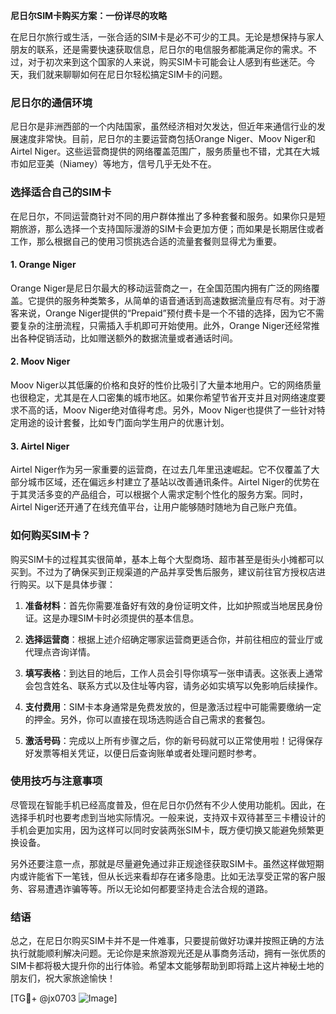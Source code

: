 **尼日尔SIM卡购买方案：一份详尽的攻略**

在尼日尔旅行或生活，一张合适的SIM卡是必不可少的工具。无论是想保持与家人朋友的联系，还是需要快速获取信息，尼日尔的电信服务都能满足你的需求。不过，对于初次来到这个国家的人来说，购买SIM卡可能会让人感到有些迷茫。今天，我们就来聊聊如何在尼日尔轻松搞定SIM卡的问题。

### 尼日尔的通信环境

尼日尔是非洲西部的一个内陆国家，虽然经济相对欠发达，但近年来通信行业的发展速度非常快。目前，尼日尔的主要运营商包括Orange Niger、Moov Niger和Airtel Niger。这些运营商提供的网络覆盖范围广，服务质量也不错，尤其在大城市如尼亚美（Niamey）等地方，信号几乎无处不在。

### 选择适合自己的SIM卡

在尼日尔，不同运营商针对不同的用户群体推出了多种套餐和服务。如果你只是短期旅游，那么选择一个支持国际漫游的SIM卡会更加方便；而如果是长期居住或者工作，那么根据自己的使用习惯挑选合适的流量套餐则显得尤为重要。

#### 1. Orange Niger
Orange Niger是尼日尔最大的移动运营商之一，在全国范围内拥有广泛的网络覆盖。它提供的服务种类繁多，从简单的语音通话到高速数据流量应有尽有。对于游客来说，Orange Niger提供的“Prepaid”预付费卡是一个不错的选择，因为它不需要复杂的注册流程，只需插入手机即可开始使用。此外，Orange Niger还经常推出各种促销活动，比如赠送额外的数据流量或者通话时间。

#### 2. Moov Niger
Moov Niger以其低廉的价格和良好的性价比吸引了大量本地用户。它的网络质量也很稳定，尤其是在人口密集的城市地区。如果你希望节省开支并且对网络速度要求不高的话，Moov Niger绝对值得考虑。另外，Moov Niger也提供了一些针对特定用途的设计套餐，比如专门面向学生用户的优惠计划。

#### 3. Airtel Niger
Airtel Niger作为另一家重要的运营商，在过去几年里迅速崛起。它不仅覆盖了大部分城市区域，还在偏远乡村建立了基站以改善通讯条件。Airtel Niger的优势在于其灵活多变的产品组合，可以根据个人需求定制个性化的服务方案。同时，Airtel Niger还开通了在线充值平台，让用户能够随时随地为自己账户充值。

### 如何购买SIM卡？

购买SIM卡的过程其实很简单，基本上每个大型商场、超市甚至是街头小摊都可以买到。不过为了确保买到正规渠道的产品并享受售后服务，建议前往官方授权店进行购买。以下是具体步骤：

1. **准备材料**：首先你需要准备好有效的身份证明文件，比如护照或当地居民身份证。这是办理SIM卡时必须提供的基本信息。
   
2. **选择运营商**：根据上述介绍确定哪家运营商更适合你，并前往相应的营业厅或代理点咨询详情。
   
3. **填写表格**：到达目的地后，工作人员会引导你填写一张申请表。这张表上通常会包含姓名、联系方式以及住址等内容，请务必如实填写以免影响后续操作。
   
4. **支付费用**：SIM卡本身通常是免费发放的，但是激活过程中可能需要缴纳一定的押金。另外，你可以直接在现场选购适合自己需求的套餐包。
   
5. **激活号码**：完成以上所有步骤之后，你的新号码就可以正常使用啦！记得保存好发票等相关凭证，以便日后查询账单或者处理问题时参考。

### 使用技巧与注意事项

尽管现在智能手机已经高度普及，但在尼日尔仍然有不少人使用功能机。因此，在选择手机时也要考虑到当地实际情况。一般来说，支持双卡双待甚至三卡槽设计的手机会更加实用，因为这样可以同时安装两张SIM卡，既方便切换又能避免频繁更换设备。

另外还要注意一点，那就是尽量避免通过非正规途径获取SIM卡。虽然这样做短期内或许能省下一笔钱，但从长远来看却存在诸多隐患。比如无法享受正常的客户服务、容易遭遇诈骗等等。所以无论如何都要坚持走合法合规的道路。

### 结语

总之，在尼日尔购买SIM卡并不是一件难事，只要提前做好功课并按照正确的方法执行就能顺利解决问题。无论你是来旅游观光还是从事商务活动，拥有一张优质的SIM卡都将极大提升你的出行体验。希望本文能够帮助到即将踏上这片神秘土地的朋友们，祝大家旅途愉快！

[TG💪+ @jx0703 ![Image](https://github.com/user-attachments/assets/dbca1d08-cadb-493c-b0ec-ad6f7a83f270)]